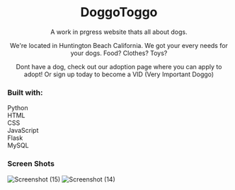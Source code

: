 <h1 align="center">DoggoToggo</h1>

<p align="center"> A work in prgress website thats all about dogs.</p>
<p align="center"> We're located in Huntington Beach California. We got your every needs for your dogs. Food? Clothes? Toys?</p>
<p align="center">Dont have a dog, check out our adoption page where you can apply to adopt! Or sign up today to become a VID (Very Important Doggo)<p/>

<h3>Built with:</h3>
<p>
  Python <br/>
  HTML <br/>
  CSS <br/>
  JavaScript <br/>
  Flask<br/>
  MySQL<br/>
</p>


<h3>Screen Shots</h3>

![Screenshot (15)](https://user-images.githubusercontent.com/89613492/167230272-06c310ec-5434-48cb-8683-2952b9c99eec.png)
![Screenshot (14)](https://user-images.githubusercontent.com/89613492/167230271-ef310a6f-feb3-48b3-b525-f768b07fa133.png)

